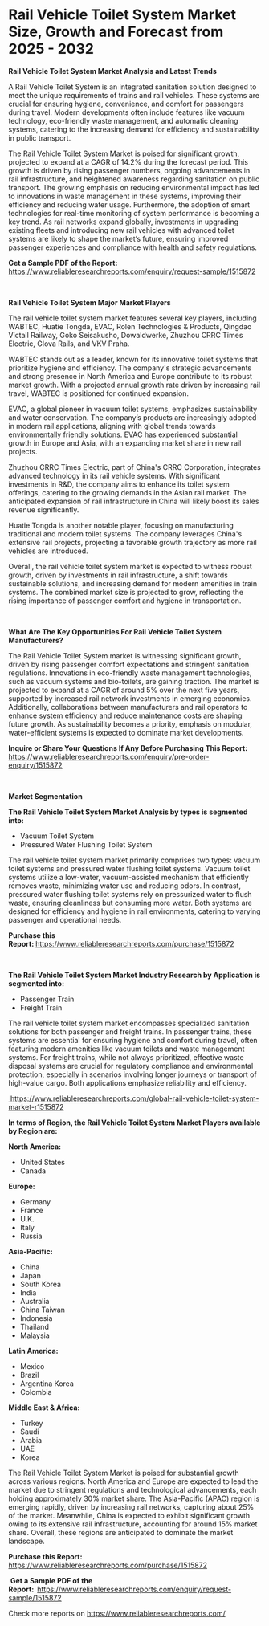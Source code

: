<p><h1>Rail Vehicle Toilet System Market Size, Growth and Forecast from 2025 - 2032</h1></p><p><strong>Rail Vehicle Toilet System Market Analysis and Latest Trends</strong></p>
<p><p>A Rail Vehicle Toilet System is an integrated sanitation solution designed to meet the unique requirements of trains and rail vehicles. These systems are crucial for ensuring hygiene, convenience, and comfort for passengers during travel. Modern developments often include features like vacuum technology, eco-friendly waste management, and automatic cleaning systems, catering to the increasing demand for efficiency and sustainability in public transport.</p><p>The Rail Vehicle Toilet System Market is poised for significant growth, projected to expand at a CAGR of 14.2% during the forecast period. This growth is driven by rising passenger numbers, ongoing advancements in rail infrastructure, and heightened awareness regarding sanitation on public transport. The growing emphasis on reducing environmental impact has led to innovations in waste management in these systems, improving their efficiency and reducing water usage. Furthermore, the adoption of smart technologies for real-time monitoring of system performance is becoming a key trend. As rail networks expand globally, investments in upgrading existing fleets and introducing new rail vehicles with advanced toilet systems are likely to shape the market’s future, ensuring improved passenger experiences and compliance with health and safety regulations.</p></p>
<p><strong>Get a Sample PDF of the Report:&nbsp;</strong> <a href="https://www.reliableresearchreports.com/enquiry/request-sample/1515872?utm_campaign=2002&utm_medium=2&utm_source=Github&utm_content=ia&utm_term=18012025&utm_id=rail-vehicle-toilet-system">https://www.reliableresearchreports.com/enquiry/request-sample/1515872</a></p>
<p>&nbsp;</p>
<p><strong>Rail Vehicle Toilet System Major Market Players</strong></p>
<p><p>The rail vehicle toilet system market features several key players, including WABTEC, Huatie Tongda, EVAC, Rolen Technologies & Products, Qingdao Victall Railway, Goko Seisakusho, Dowaldwerke, Zhuzhou CRRC Times Electric, Glova Rails, and VKV Praha. </p><p>WABTEC stands out as a leader, known for its innovative toilet systems that prioritize hygiene and efficiency. The company's strategic advancements and strong presence in North America and Europe contribute to its robust market growth. With a projected annual growth rate driven by increasing rail travel, WABTEC is positioned for continued expansion.</p><p>EVAC, a global pioneer in vacuum toilet systems, emphasizes sustainability and water conservation. The company’s products are increasingly adopted in modern rail applications, aligning with global trends towards environmentally friendly solutions. EVAC has experienced substantial growth in Europe and Asia, with an expanding market share in new rail projects.</p><p>Zhuzhou CRRC Times Electric, part of China's CRRC Corporation, integrates advanced technology in its rail vehicle systems. With significant investments in R&D, the company aims to enhance its toilet system offerings, catering to the growing demands in the Asian rail market. The anticipated expansion of rail infrastructure in China will likely boost its sales revenue significantly.</p><p>Huatie Tongda is another notable player, focusing on manufacturing traditional and modern toilet systems. The company leverages China's extensive rail projects, projecting a favorable growth trajectory as more rail vehicles are introduced.</p><p>Overall, the rail vehicle toilet system market is expected to witness robust growth, driven by investments in rail infrastructure, a shift towards sustainable solutions, and increasing demand for modern amenities in train systems. The combined market size is projected to grow, reflecting the rising importance of passenger comfort and hygiene in transportation.</p></p>
<p>&nbsp;</p>
<p><strong>What Are The Key Opportunities For Rail Vehicle Toilet System Manufacturers?</strong></p>
<p><p>The Rail Vehicle Toilet System market is witnessing significant growth, driven by rising passenger comfort expectations and stringent sanitation regulations. Innovations in eco-friendly waste management technologies, such as vacuum systems and bio-toilets, are gaining traction. The market is projected to expand at a CAGR of around 5% over the next five years, supported by increased rail network investments in emerging economies. Additionally, collaborations between manufacturers and rail operators to enhance system efficiency and reduce maintenance costs are shaping future growth. As sustainability becomes a priority, emphasis on modular, water-efficient systems is expected to dominate market developments.</p></p>
<p><strong>Inquire or Share Your Questions If Any Before Purchasing This Report:</strong> <a href="https://www.reliableresearchreports.com/enquiry/pre-order-enquiry/1515872?utm_campaign=2002&utm_medium=2&utm_source=Github&utm_content=ia&utm_term=18012025&utm_id=rail-vehicle-toilet-system">https://www.reliableresearchreports.com/enquiry/pre-order-enquiry/1515872</a></p>
<p>&nbsp;</p>
<p><strong>Market Segmentation</strong></p>
<p><strong>The Rail Vehicle Toilet System Market Analysis by types is segmented into:</strong></p>
<p><ul><li>Vacuum Toilet System</li><li>Pressured Water Flushing Toilet System</li></ul></p>
<p><p>The rail vehicle toilet system market primarily comprises two types: vacuum toilet systems and pressured water flushing toilet systems. Vacuum toilet systems utilize a low-water, vacuum-assisted mechanism that efficiently removes waste, minimizing water use and reducing odors. In contrast, pressured water flushing toilet systems rely on pressurized water to flush waste, ensuring cleanliness but consuming more water. Both systems are designed for efficiency and hygiene in rail environments, catering to varying passenger and operational needs.</p></p>
<p><strong>Purchase this Report:&nbsp;</strong><a href="https://www.reliableresearchreports.com/purchase/1515872?utm_campaign=2002&utm_medium=2&utm_source=Github&utm_content=ia&utm_term=18012025&utm_id=rail-vehicle-toilet-system">https://www.reliableresearchreports.com/purchase/1515872</a></p>
<p>&nbsp;</p>
<p><strong>The Rail Vehicle Toilet System Market Industry Research by Application is segmented into:</strong></p>
<p><ul><li>Passenger Train</li><li>Freight Train</li></ul></p>
<p><p>The rail vehicle toilet system market encompasses specialized sanitation solutions for both passenger and freight trains. In passenger trains, these systems are essential for ensuring hygiene and comfort during travel, often featuring modern amenities like vacuum toilets and waste management systems. For freight trains, while not always prioritized, effective waste disposal systems are crucial for regulatory compliance and environmental protection, especially in scenarios involving longer journeys or transport of high-value cargo. Both applications emphasize reliability and efficiency.</p></p>
<p><a href="https://www.reliableresearchreports.com/global-rail-vehicle-toilet-system-market-r1515872?utm_campaign=2002&utm_medium=2&utm_source=Github&utm_content=ia&utm_term=18012025&utm_id=rail-vehicle-toilet-system">&nbsp;https://www.reliableresearchreports.com/global-rail-vehicle-toilet-system-market-r1515872</a></p>
<p><strong>In terms of Region, the Rail Vehicle Toilet System Market Players available by Region are:</strong></p>
<p>
    <p> <strong> North America: </strong>
        <ul>
            <li>United States</li>
            <li>Canada</li>
        </ul>
        </p> 
    <p> <strong> Europe: </strong>
        <ul>
            <li>Germany</li>
            <li>France</li>
            <li>U.K.</li>
            <li>Italy</li>
            <li>Russia</li>
        </ul>
        </p> 
    <p> <strong> Asia-Pacific: </strong>
        <ul>
            <li>China</li>
            <li>Japan</li>
            <li>South Korea</li>
            <li>India</li>
            <li>Australia</li>
            <li>China Taiwan</li>
            <li>Indonesia</li>
            <li>Thailand</li>
            <li>Malaysia</li>
        </ul>
        </p> 
    <p> <strong> Latin America: </strong>
        <ul>
            <li>Mexico</li>
            <li>Brazil</li>
            <li>Argentina Korea</li>
            <li>Colombia</li>
        </ul>
        </p> 
    <p> <strong> Middle East & Africa: </strong>
        <ul>
            <li>Turkey</li>
            <li>Saudi</li>
            <li>Arabia</li>
            <li>UAE</li>
            <li>Korea</li>
        </ul>
    </p>
    </p>
<p><p>The Rail Vehicle Toilet System Market is poised for substantial growth across various regions. North America and Europe are expected to lead the market due to stringent regulations and technological advancements, each holding approximately 30% market share. The Asia-Pacific (APAC) region is emerging rapidly, driven by increasing rail networks, capturing about 25% of the market. Meanwhile, China is expected to exhibit significant growth owing to its extensive rail infrastructure, accounting for around 15% market share. Overall, these regions are anticipated to dominate the market landscape.</p></p>
<p><strong>Purchase this Report: </strong><a href="https://www.reliableresearchreports.com/purchase/1515872?utm_campaign=2002&utm_medium=2&utm_source=Github&utm_content=ia&utm_term=18012025&utm_id=rail-vehicle-toilet-system">https://www.reliableresearchreports.com/purchase/1515872</a></p>
<p>&nbsp;<strong>Get a Sample PDF of the Report:&nbsp;&nbsp;</strong><a href="https://www.reliableresearchreports.com/enquiry/request-sample/1515872?utm_campaign=2002&utm_medium=2&utm_source=Github&utm_content=ia&utm_term=18012025&utm_id=rail-vehicle-toilet-system">https://www.reliableresearchreports.com/enquiry/request-sample/1515872</a></p>
<p><strong></strong></p>
<p>Check more reports on <a href="https://www.reliableresearchreports.com/?utm_campaign=2002&utm_medium=2&utm_source=Github&utm_content=ia&utm_term=18012025&utm_id=rail-vehicle-toilet-system">https://www.reliableresearchreports.com/</a></p>